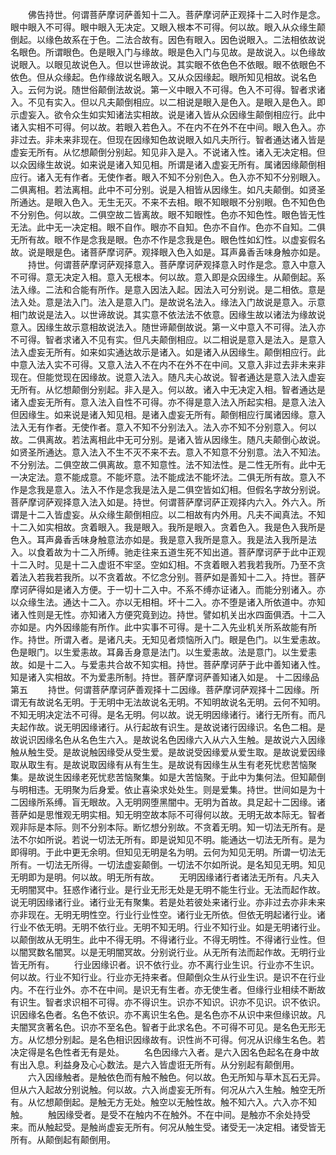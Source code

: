 <!-- { "loadSidebar": true } -->
　　佛告持世。何谓菩萨摩诃萨善知十二入。菩萨摩诃萨正观择十二入时作是念。眼中眼入不可得。眼中眼入无决定。又眼入根本不可得。何以故。眼入从众缘生颠倒起。以缘色故系在于色。二法合故有。因色有眼入。因色说眼入。二法相依故说名眼色。所谓眼色。色是眼入门与缘故。眼是色入门与见故。是故说入。以色缘故说眼入。以眼见故说色入。但以世谛故说。其实眼不依色色不依眼。眼不依眼色不依色。但从众缘起。色作缘故说名眼入。又从众因缘起。眼所知见相故。说名色入。云何为说。随世俗颠倒法故说。第一义中眼入不可得。色入不可得。智者求诸入。不见有实入。但以凡夫颠倒相应。以二相说是眼入是色入。是眼入是色入。即示虚妄入。欲令众生如实知诸法实相故。说是诸入皆从众因缘生颠倒相应行。此中诸入实相不可得。何以故。若眼入若色入。不在内不在外不在中间。眼入色入。亦非过去。非未来非现在。但现在因缘知色故说眼入如凡夫所行。智者通达诸入皆是虚妄无所有。从忆想颠倒分别起。知见非入是入。不说诸入性。诸入无决定相。但以众因缘生故说。如来说是诸入知见相。所谓是诸入虚妄无所有。属诸因缘颠倒相应行。诸入无有作者。无使作者。眼入不知不分别色入。色入亦不知不分别眼入。二俱离相。若法离相。此中不可分别。说是入相皆从因缘生。如凡夫颠倒。如贤圣所通达。是眼入色入。无生无灭。不来不去相。眼不知眼眼不分别眼。色不知色色不分别色。何以故。二俱空故二皆离故。眼不知眼性。色亦不知色性。眼色皆无性无法。此中无一决定相。眼不自作。眼亦不自知。色亦不自作。色亦不自知。二俱无所有故。眼不作是念我是眼。色亦不作是念我是色。眼色性如幻性。以虚妄假名故。说是眼是色。诸菩萨摩诃萨。观择眼入色入如是。耳声鼻香舌味身触亦如是。
　　持世。何谓菩萨摩诃萨观择意入。菩萨摩诃萨观择意入时作是念。意入中意入不可得。意无决定入相。意入无根本。何以故。意入即是众因缘生。从颠倒起。系法入缘。二法和合能有所作。是意入因法入起。因法入可分别说。是二相依。意是法入处。意是法入门。法入是意入门。是故说名法入。缘法入门故说是意入。示意相门故说是法入。以世谛故说。其实意不依法法不依意。因缘生故以诸法为缘故说意入。因缘生故示意相故说法入。随世谛颠倒故说。第一义中意入不可得。法入亦不可得。智者求诸入不见有实。但凡夫颠倒相应。以二相说是意入是法入。是意入法入虚妄无所有。如来如实通达故示是诸入。如是诸入从因缘生。颠倒相应行。此中意入法入实不可得。又意入法入不在内不在外不在中间。又意入非过去非未来非现在。但能觉现在因缘故。说意入法入。随凡夫心故说。智者通达是意入法入虚妄无所有。从忆想颠倒分别起。非入是入。何以故。诸入中无决定入相。智者通达是诸入虚妄无所有。意入法入自性不可得。亦不得是意入法入所起实相。是意入法入但因缘生。如来说是诸入知见相。是诸入虚妄无所有。颠倒相应行属诸因缘。意入法入无有作者。无使作者。意入不知不分别法入。法入亦不知不分别意入。何以故。二俱离故。若法离相此中无可分别。是诸入皆从因缘生。随凡夫颠倒心故说。如贤圣所通达。意入法入不生不灭不来不去。意入不知意不分别意。法入不知法。不分别法。二俱空故二俱离故。意不知意性。法不知法性。是二性无所有。此中无一决定法。意不能成意。不能坏意。法不能成法不能坏法。二俱无所有故。意入不作是念我是意入。法入不作是念我是法入是二俱空皆如幻相。但假名字故分别说。菩萨摩诃萨观择意入法入如是。持世。何谓菩萨摩诃萨正观择内六入。外六入。所谓是十二入皆虚妄。从众缘生颠倒相应。以二相故有内外用。凡夫不闻真法。不知十二入如实相故。贪着眼入。我是眼入。我所是眼入。贪着色入。我是色入我所是色入。耳声鼻香舌味身触意法亦如是。我是意入我所是意入。我是法入我所是法入。以食着故为十二入所缚。驰走往来五道生死不知出道。菩萨摩诃萨于此中正观十二入时。见是十二入虚诳不牢坚。空如幻相。不贪着眼入若我若我所。乃至不贪着法入若我若我所。以不贪着故。不忆念分别。菩萨如是善知十二入。持世。菩萨摩诃萨得如是诸入方便。于一切十二入中。不系不缚亦证诸入。而能分别诸入。亦以众缘生法。通达十二入。亦以无相相。坏十二入。亦不堕是诸入所依道中。亦知诸入性则是无性。亦知诸入方便究竟到边。持世。譬如机关出水四面俱洒。十二入亦如是。内外因缘能有所作。此中实事不可得。是十二入先业机关所系故能有所作。持世。所谓入者。是诸凡夫。无知见者烦恼所入门。眼是色门。以生爱恚故。色是眼门。以生爱恚故。耳鼻舌身意是法门。以生爱恚故。法是意门。以生爱恚故。如是十二入。与爱恚共合故不知实相。持世。菩萨摩诃萨于此中善知诸入性。知是诸入实相故。不为爱恚所制。持世。菩萨摩诃萨善知诸入如是。
十二因缘品第五
　　持世。何谓菩萨摩诃萨善观择十二因缘。菩萨摩诃萨观择十二因缘。所谓无有故说名无明。于无明中无法故说名无明。不知明故说名无明。云何不知明。不知无明决定法不可得。是名无明。何以故。说无明因缘诸行。诸行无所有。而凡夫起作故。说无明因缘诸行。从行起故有识生。是故说诸行因缘识。名色二相。是故说识因缘名色从名色生六入。是故说名色因缘六入从六入生触。是故说六入因缘触从触生受。是故说触因缘受从受生爱。是故说受因缘爱从爱生取。是故说爱因缘取从取生有。是故说取因缘有从有生生。是故说有因缘生从生有老死忧悲苦恼聚集。是故说生因缘老死忧悲苦恼聚集。如是大苦恼聚。于此中为集何法。但知颠倒与明相违。无明聚为后身爱。依止喜染求处处生。则是爱集。持世。世间如是为十二因缘所系缚。盲无眼故。入无明网堕黑闇中。无明为首故。具足起十二因缘。诸菩萨如是思惟观无明实相。知无明空故本际不可得何以故。无明无故本际无。智者观非际是本际。则不分别本际。断忆想分别故。不贪着无明。知一切法无所有。是法不尔如所说。若说一切法无所有。即是说知见不明。能通达一切法无所有。是为即得明。于此中更无余明。但知见无明是名为明。云何为知见无明。所谓一切法无所有。一切法无所得。一切法虚妄颠倒。一切法不尔如所说。是名知见无明。知见无明即为是明。何以故。明无所有故。
　　无明因缘诸行者诸法无所有。凡夫入无明闇冥中。狂惑作诸行业。是行业无形无处是无明不能生行业。无法而起作故。说无明因缘诸行业。诸行业无有聚集。若是处若彼处来诸行业。亦非过去亦非未来亦非现在。无明无明性空。行业行业性空。诸行业无所依。但依无明起诸行业。诸行业不依无明。无明不依行业。无明不知无明。行业不知行业。如是无明诸行业。以颠倒故从无明生。此中不得无明。不得诸行业。不得无明性。不得诸行业性。但以闇冥数名闇冥。以是无明闇冥故。分别说行业。从无所有法而起作故。无明行业皆无所有。
　　行业因缘识者。识不依行业。亦不离行业生识。行业亦不生识。何以故。行业不知行业。行业亦无持来者。但颠倒众生从行业生识。是识不在行业内。不在行业外。亦不在中间。是识无有生者。亦无使生者。但缘行业相续不断故有识生。智者求识相不可得。亦不得识生。识亦不知识。识亦不见识。识不依识。识因缘名色者。名色不依识。亦不离识生名色。是名色亦不从识中来但缘识故。凡夫闇冥贪著名色。识亦不至名色。智者于此求名色。不可得不可见。是名色无形无方。从忆想分别起。是名色相识因缘故有。识性尚不可得。何况从识缘生名色。若决定得是名色性者无有是处。
　　名色因缘六入者。是六入因名色起名在身中故有出入息。利益身及心心数法。是六入皆虚诳无所有。从分别起有颠倒用。
　　六入因缘触者。是触依色而有触不触色。何以故。色无所知与草木瓦石无异。但从六入起故分别说触。何以故。六入尚虚妄无所有。何况从六入生触。触空无所有。从忆想颠倒起。是触无方无处。触空以无触性故。触不知六入。六入亦不知触。
　　触因缘受者。是受不在触内不在触外。不在中间。是触亦不余处持受来。而从触起受。是触尚虚妄无所有。何况从触生受。诸受无一决定相。诸受皆无所有。从颠倒起有颠倒用。
